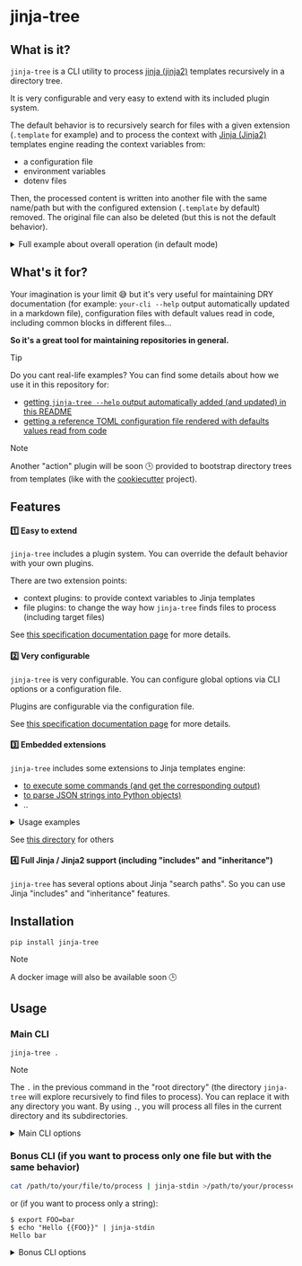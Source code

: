 <!-- *** GENERATED FILE - DO NOT EDIT *** -->
<!-- To modify this file, edit README.md.template and launch 'make doc' -->

# jinja-tree

## What is it?

`jinja-tree` is a CLI utility to process [jinja (jinja2)](https://jinja.palletsprojects.com/) templates
recursively in a directory tree.

It is very configurable and very easy to extend with its included plugin system.

The default behavior is to recursively search for files with a given extension (`.template` for example) and to process the context with [Jinja (Jinja2)](https://jinja.palletsprojects.com/) templates engine reading the context variables from:

- a configuration file
- environment variables 
- dotenv files 

Then, the processed content is written into another file with the same name/path but with the configured extension (`.template` by default) removed. The original file can also be deleted (but this is not the default behavior).

<details>

<summary>Full example about overall operation (in default mode)</summary>

Note: this is only the **default behaviour** as you can tune this with your own plugins!

Let's imagine the following directory structure:

```
/foo/
/foo/README.md.template
/foo/bar/baz.py.template
/foo/bar/another.file
```

And execute `jinja-tree /foo` with the default configuration.

We get:

```
/foo/
/foo/README.md.template
/foo/README.md <= NEW FILE FROM README.md.template jinja2 processing
/foo/bar/baz.py.template
/foo/bar/baz.py <= NEW FILE FROM baz.py.template jinja2 processing 
/foo/bar/another.file
```

</details>

## What's it for?

Your imagination is your limit 😅 but it's very useful for maintaining DRY documentation (for example: `your-cli --help` output automatically updated in a markdown file), configuration files with default values read in code, including common blocks in different files...

**So it's a great tool for maintaining repositories in general.**

> [!TIP]
> Do you cant real-life examples? You can find some details about how we use it in this repository for:
> 
> - [getting `jinja-tree --help` output automatically added (and updated) in this README](docs/details-about-real-life-example1.md)
> - [getting a reference TOML configuration file rendered with defaults values read from code](docs/details-about-real-life-example2.md)

> [!NOTE]
> Another "action" plugin will be soon 🕒 provided to bootstrap directory trees from templates (like with the [cookiecutter](https://github.com/cookiecutter/cookiecutter) project).

## Features

#### 1️⃣ Easy to extend 

`jinja-tree` includes a plugin system. You can override the default behavior with your own plugins.

There are two extension points:

- context plugins: to provide context variables to Jinja templates
- file plugins: to change the way how `jinja-tree` finds files to process (including target files)

See [this specification documentation page](docs/details-about-plugins.md) for more details.

#### 2️⃣ Very configurable

`jinja-tree` is very configurable. You can configure global options via CLI options or a configuration file. 

Plugins are configurable via the configuration file.

See [this specification documentation page](docs/details-about-configuration.md) for more details.

#### 3️⃣ Embedded extensions

`jinja-tree` includes some extensions to Jinja templates engine:

- [to execute some commands (and get the corresponding output)](jinja_tree/app/embedded_extensions/shell.py)
- [to parse JSON strings into Python objects)](jinja_tree/app/embedded_extensions/from_json.py)
- ..

<details>

<summary>Usage examples</summary>

#### `shell` extension


```jinja
{{ "date"|shell() }}
```

=> will render something like: `Sun Jan 28 15:11:44 CET 2024`


#### `from_json` extension


```bash
export MYENV='["foo", "bar", "baz"]'

(
    cat <<EOF
{% for item in MYENV|from_json() -%}
- {{ item }}
{% endfor %}
EOF
) | jinja-stdin
```


=> will render something like:

```
- foo
- bar
- bar
```

</details>

See [this directory](jinja_tree/app/embedded_extensions/) for others

#### 4️⃣ Full Jinja / Jinja2 support (including "includes" and "inheritance")

`jinja-tree` has several options about Jinja "search paths". So you can use Jinja "includes" and "inheritance" features.

## Installation

`pip install jinja-tree`

> [!NOTE]
> A docker image will also be available soon 🕒

## Usage

### Main CLI

```
jinja-tree .
```

> [!NOTE]
> The `.` in the previous command in the "root directory" (the directory `jinja-tree` will explore recursively to find files to process). You can replace it with any directory you want. By using `.`, you will process all files in the current directory and its subdirectories.

<details>

<summary>Main CLI options</summary>

```
Usage: jinja-tree [OPTIONS] ROOT_DIR

  Process a directory tree with the Jinja / Jinja2 templating system.

Arguments:
  ROOT_DIR  root directory  [required]

Options:
  --config-file TEXT              config file path (default: first '.jinja-
                                  tree.toml' file found up from current
                                  working dir), can also be see with
                                  JINJA_TREE_CONFIG_FILE env var  [env var:
                                  JINJA_TREE_CONFIG_FILE]
  --log-level TEXT                log level (DEBUG, INFO, WARNING or ERROR)
                                  [default: INFO]
  --extra-search-path PATH        Search path to jinja
  --add-cwd-to-search-path / --no-add-cwd-to-search-path
                                  add current working directory (CWD) to jinja
                                  search path
  --add-root-dir-to-search-path / --no-add-root-dir-to-search-path
                                  add root directory to jinja search path
  --jinja-extension TEXT          jinja extension to load
  --context-plugin TEXT           context plugin (full python class path)
  --action-plugin TEXT            action plugin (full python class path)
  --strict-undefined / --no-strict-undefined
                                  if set, raise an error if a variable does
                                  not exist in context
  --blank-run / --no-blank-run    if set, execute a blank run (without
                                  modifying or deleting anything)  [default:
                                  no-blank-run]
  --disable-embedded-jinja-extensions / --no-disable-embedded-jinja-extensions
                                  disable embedded jinja extensions
  --help                          Show this message and exit.

``` 

</details>

### Bonus CLI (if you want to process only one file but with the same behavior)

```bash
cat /path/to/your/file/to/process | jinja-stdin >/path/to/your/processed/file
```

or (if you want to process only a string):


```console
$ export FOO=bar
$ echo "Hello {{FOO}}" | jinja-stdin
Hello bar
```


<details>

<summary>Bonus CLI options</summary>

```
Usage: jinja-stdin [OPTIONS]

  Process the standard input with Jinja templating system and return the
  result on the standard output.

Options:
  --config-file TEXT              config file path (default: first '.jinja-
                                  tree.toml' file found up from current
                                  working dir), can also be see with
                                  JINJA_TREE_CONFIG_FILE env var  [env var:
                                  JINJA_TREE_CONFIG_FILE]
  --log-level TEXT                log level (DEBUG, INFO, WARNING or ERROR)
                                  [default: INFO]
  --extra-search-path PATH        Search path to jinja
  --add-cwd-to-search-path / --no-add-cwd-to-search-path
                                  add current working directory (CWD) to jinja
                                  search path
  --jinja-extension TEXT          jinja extension to load
  --context-plugin TEXT           context plugin (full python class path)
  --strict-undefined / --no-strict-undefined
                                  if set, raise an error if a variable does
                                  not exist in context
  --disable-embedded-jinja-extensions / --no-disable-embedded-jinja-extensions
                                  disable embedded jinja extensions
  --help                          Show this message and exit.

``` 

</details>